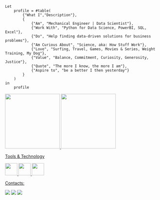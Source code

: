 ```
Let
	profile = #table(
		{"What I","Description"},
		{
			{"Am", "Mechanical Engineer | Data Scientist"},
			{"Work With", "Python for Data Science, PowerBI, SQL, Excel"},
			{"Do", "Help finding data-driven solutions for business problems"},
			{"Am Curious About", "Science, aka: How Stuff Work"},
			{"Love", "Surfing, Travel, Games, Movies & Series, Weight Training, My Dog"},
			{"Value", "Balance, Commitment, Curiosity, Generosity, Justice"},
			{"Quote", "The more I know, the more I am"},
			{"Aspire to", "be a better I then yesterday"}
		}
	)
in
	profile
```

<div>
<a href="https://github.com/renatond">
<img height="180em" src="https://github-readme-stats.vercel.app/api/top-langs/?username=renatond&layout=compact&langs_count=7&theme=dracula"/>
<img height="180em" src="https://github-readme-stats.vercel.app/api?username=renatond&show_icons=true&theme=dracula&include_all_commits=true&count_private=true"/>
</div>


Tools & Technology

<img src="https://cdn.jsdelivr.net/gh/devicons/devicon/icons/python/python-original-wordmark.svg" width="40" height="40"/> <img src="https://cdn.jsdelivr.net/gh/devicons/devicon/icons/vscode/vscode-original.svg" width="40" height="40"/> <img src="https://cdn.jsdelivr.net/gh/devicons/devicon/icons/git/git-original.svg" width="40" height="40"/> 




Contacts:

<a href="https://www.linkedin.com/in/renatond" target="_blank"><img src="https://img.shields.io/badge/-LinkedIn-%230077B5?style=for-the-badge&logo=linkedin&logoColor=white" target="_blank"></a>
<a href="https://instagram.com/renato_nd" target="_blank"><img src="https://img.shields.io/badge/-Instagram-%23E4405F?style=for-the-badge&logo=instagram&logoColor=white" target="_blank"></a>
<a href = "mailto:renatodomingues09@hotmail.com"><img src="https://img.shields.io/badge/Gmail-D14836?style=for-the-badge&logo=gmail&logoColor=white" target="_blank"></a>
